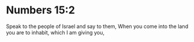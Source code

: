 # Numbers 15:2

Speak to the people of Israel and say to them, When you come into the land you are to inhabit, which I am giving you,

